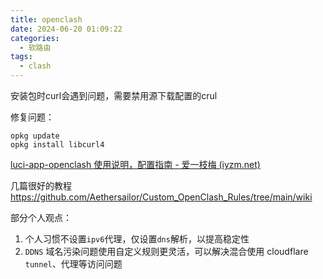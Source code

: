 ```yaml
---
title: openclash
date: 2024-06-20 01:09:22
categories:
  - 软路由
tags:
  - clash
---
```


安装包时curl会遇到问题，需要禁用源下载配置的crul

修复问题：

```shell
opkg update
opkg install libcurl4
```


[luci-app-openclash 使用说明，配置指南 - 爱一枝梅 (iyzm.net)](https://iyzm.net/openwrt/1445.html)

几篇很好的教程
https://github.com/Aethersailor/Custom_OpenClash_Rules/tree/main/wiki

部分个人观点：
1. 个人习惯不设置`ipv6`代理，仅设置`dns`解析，以提高稳定性
2. `DDNS` 域名污染问题使用自定义规则更灵活，可以解决混合使用 cloudflare `tunnel`、代理等访问问题 


